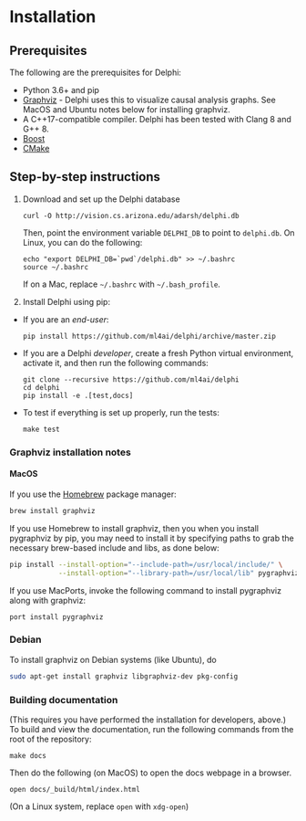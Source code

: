# Installation

## Prerequisites

The following are the prerequisites for Delphi:

- Python 3.6+ and pip
- [Graphviz](https://www.graphviz.org/download/) - Delphi uses this to
  visualize causal analysis graphs. See MacOS and Ubuntu notes below
  for installing graphviz.
- A C++17-compatible compiler. Delphi has been tested with Clang 8 and G++ 8.
- [Boost](https://www.boost.org)
- [CMake](https://cmake.org)

## Step-by-step instructions

1. Download and set up the Delphi database
   ```
   curl -O http://vision.cs.arizona.edu/adarsh/delphi.db
   ```

   Then, point the environment variable `DELPHI_DB` to point to `delphi.db`. On
   Linux, you can do the following:

   ```
   echo "export DELPHI_DB=`pwd`/delphi.db" >> ~/.bashrc
   source ~/.bashrc
   ```

   If on a Mac, replace `~/.bashrc` with `~/.bash_profile`.

2. Install Delphi using pip:
  - If you are an _end-user_:
    ```
    pip install https://github.com/ml4ai/delphi/archive/master.zip
    ```
  - If you are a Delphi _developer_, create a fresh Python virtual environment,
    activate it, and then run the following commands:
    ```
    git clone --recursive https://github.com/ml4ai/delphi
    cd delphi
    pip install -e .[test,docs]
    ```
  - To test if everything is set up properly, run the tests:
    ```
    make test
    ```

### Graphviz installation notes

#### MacOS

If you use the [Homebrew](https://brew.sh) package manager:

```bash
brew install graphviz
``` 

If you use Homebrew to install graphviz, then you when you install
pygraphviz by pip, you may need to install it by specifying paths to grab
the necessary brew-based include and libs, as done below:

```bash
pip install --install-option="--include-path=/usr/local/include/" \
            --install-option="--library-path=/usr/local/lib" pygraphviz
```

If you use MacPorts, invoke the following command to install pygraphviz along
with graphviz:

```
port install pygraphviz
```

### Debian

To install graphviz on Debian systems (like Ubuntu), do

```bash
sudo apt-get install graphviz libgraphviz-dev pkg-config
```

### Building documentation

(This requires you have performed the installation for developers, above.) 
To build and view the documentation, run the following commands from the root of
the repository:

```
make docs
```

Then do the following (on MacOS) to open the docs webpage in a browser.

```
open docs/_build/html/index.html
```

(On a Linux system, replace `open` with `xdg-open`)
